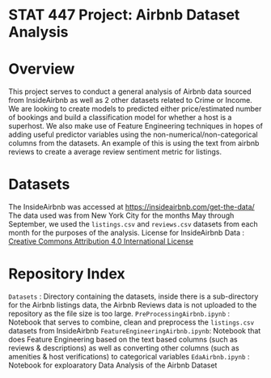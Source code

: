 # STAT 447 Project: Airbnb Dataset Analysis

# Overview
This project serves to conduct a general analysis of Airbnb data sourced from InsideAirbnb as well as 2 other datasets related to Crime or Income. We are looking to create models to predicted either price/estimated number of bookings and build a classification model for whether a host is a superhost. We also make use of Feature Engineering techniques in hopes of adding useful predictor variables using the non-numerical/non-categorical columns from the datasets. An example of this is using the text from airbnb reviews to create a average review sentiment metric for listings. 


# Datasets 
The InsideAirbnb was accessed at https://insideairbnb.com/get-the-data/  
The data used was from New York City for the months May through September, we used the `listings.csv` and `reviews.csv` datasets from each month for the purposes of the analysis.
License for InsideAirbnb Data : [Creative Commons Attribution 4.0 International License](#https://creativecommons.org/licenses/by/4.0/)


# Repository Index 

`Datasets` : Directory containing the datasets, inside there is a sub-directory for the Airbnb listings data, the Airbnb Reviews data is not uploaded to the repository as the file size is too large.
`PreProcessingAirbnb.ipynb` : Notebook that serves to combine, clean and preprocess the `listings.csv` datasets from InsideAirbnb
`FeatureEngineeringAirbnb.ipynb`: Notebook that does Feature Engineering based on the text based columns (such as reviews & descriptions) as well as converting other columns (such as amenities & host verifications) to categorical variables
`EdaAirbnb.ipynb` : Notebook for exploaratory Data Analysis of the Airbnb Dataset
